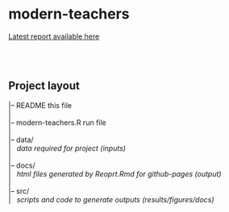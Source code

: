 modern-teachers
================

[Latest report available
here](https://datarichard.github.io/modern-teachers/)

<br>

<br>

## Project layout

\|– README this file  
\|  
\|– modern-teachers.R run file  
\|  
\|– data/  
\|   *data required for project (inputs)*  
\|  
\|– docs/  
\|   *html files generated by Reoprt.Rmd for github-pages (output)*  
\|  
\|– src/  
\|   *scripts and code to generate outputs (results/figures/docs)*

<br>
